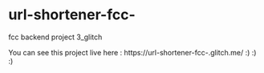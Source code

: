 # url-shortener-fcc-
fcc backend project 3_glitch

You can see this project live here : https://url-shortener-fcc-.glitch.me/
:) :) :)


